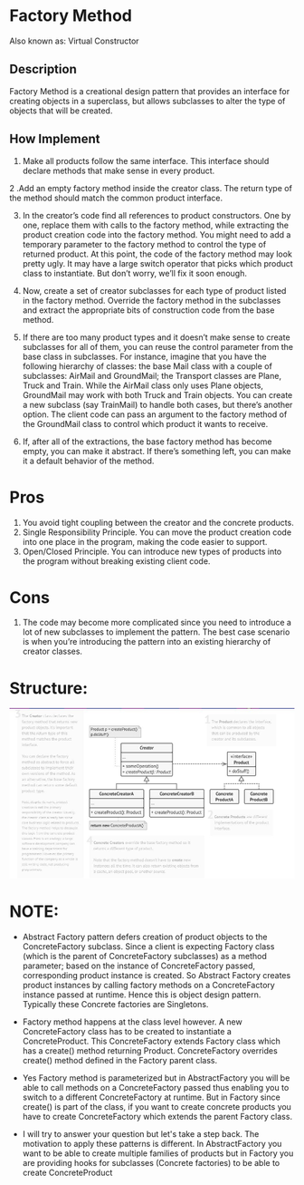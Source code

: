 ﻿# Factory Method

Also known as: Virtual Constructor


## Description

Factory Method is a creational design pattern that provides an interface for creating objects in a superclass, but allows subclasses to alter the type of objects that will be created.

## How Implement

 1. Make all products follow the same interface. This interface should declare methods that make sense in every product.

 2 .Add an empty factory method inside the creator class. The return type of the method should match the common product interface.

 3. In the creator’s code find all references to product constructors. One by one, replace them with calls to the factory method, while extracting the product creation code into the factory method.
    You might need to add a temporary parameter to the factory method to control the type of returned product.
    At this point, the code of the factory method may look pretty ugly. It may have a large switch operator that picks which product class to instantiate. But don’t worry, we’ll fix it soon enough.

 4. Now, create a set of creator subclasses for each type of product listed in the factory method. Override the factory method in the subclasses and extract the appropriate bits of construction code from the base method.

 5. If there are too many product types and it doesn’t make sense to create subclasses for all of them, you can reuse the control parameter from the base class in subclasses.
    For instance, imagine that you have the following hierarchy of classes: the base Mail class with a couple of subclasses: AirMail and GroundMail; the Transport classes are Plane, Truck and Train. While the AirMail class only uses Plane objects, GroundMail may work with both Truck and Train objects. You can create a new subclass (say TrainMail) to handle both cases, but there’s another option. The client code can pass an argument to the factory method of the GroundMail class to control which product it wants to receive.

 6. If, after all of the extractions, the base factory method has become empty, you can make it abstract. If there’s something left, you can make it a default behavior of the method.

# Pros

 1. You avoid tight coupling between the creator and the concrete products.
 2. Single Responsibility Principle. You can move the product creation code into one place in the program, making the code easier to support.
 3. Open/Closed Principle. You can introduce new types of products into the program without breaking existing client code.

# Cons
 1.   The code may become more complicated since you need to introduce a lot of new subclasses to implement the pattern. The best case scenario is when you’re introducing the pattern into an existing hierarchy of creator classes.

# Structure:

![Structure](https://github.com/NaorShmueli/DesignPatterns/blob/master/DesignPatterns/CreationalPatterns/Images/FactoryMethod.JPG?raw=true)

# NOTE:

 * Abstract Factory pattern defers creation of product objects to the ConcreteFactory subclass. 
   Since a client is expecting Factory class (which is the parent of ConcreteFactory subclasses) as a method parameter; 
   based on the instance of ConcreteFactory passed, corresponding product instance is created. 
   So Abstract Factory creates product instances by calling factory methods on a ConcreteFactory instance passed at runtime. 
   Hence this is object design pattern. Typically these Concrete factories are Singletons.

 * Factory method happens at the class level however. A new ConcreteFactory class has to be created to instantiate a ConcreteProduct. 
   This ConcreteFactory extends Factory class which has a create() method returning Product. 
   ConcreteFactory overrides create() method defined in the Factory parent class.

 * Yes Factory method is parameterized but in AbstractFactory you will be able to call methods on a ConcreteFactory passed 
   thus enabling you to switch to a different ConcreteFactory at runtime. 
   But in Factory since create() is part of the class, 
   if you want to create concrete products you have to create ConcreteFactory which extends the parent Factory class.

 * I will try to answer your question but let's take a step back. 
   The motivation to apply these patterns is different. 
   In AbstractFactory you want to be able to create multiple families of products but in Factory you are providing 
   hooks for subclasses (Concrete factories) to be able to create ConcreteProduct
